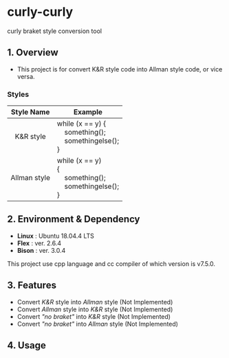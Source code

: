 # curly-curly
curly braket style conversion tool


## 1. Overview
- This project is for convert K&R style code into Allman style code, or vice versa.

### Styles

| Style Name | Example |
|:----------:|---------|
| K&R style  | while (x == y) {<br>&nbsp;&nbsp;&nbsp;&nbsp;something(); <br>&nbsp;&nbsp;&nbsp;&nbsp;somethingelse();<br>}|
| Allman style  | while (x == y) <br>{<br>&nbsp;&nbsp;&nbsp;&nbsp;something(); <br>&nbsp;&nbsp;&nbsp;&nbsp;somethingelse();<br>}|

## 2. Environment & Dependency
- **Linux** : Ubuntu 18.04.4 LTS
- **Flex** : ver. 2.6.4
- **Bison** : ver. 3.0.4

This project use cpp language and cc compiler of which version is v7.5.0. 

## 3. Features
- Convert _K&R_ style into _Allman_ style (Not Implemented)
- Convert _Allman_ style into _K&R_ style (Not Implemented)
- Convert _"no braket"_ into _K&R_ style (Not Implemented)
- Convert _"no braket"_ into _Allman_ style (Not Implemented)

## 4. Usage
